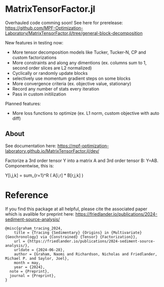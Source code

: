 # MatrixTensorFactor.jl

Overhauled code comming soon! See here for prerelease: https://github.com/MPF-Optimization-Laboratory/MatrixTensorFactor.jl/tree/general-block-decomposition 

New features in testing now:
- More tensor decomposition models like Tucker, Tucker-N, CP and custom factorizations
- More constraints and along any dimentions (ex. columns sum to 1, second order slices are L2 normalized)
- Cyclically or randomly update blocks
- selectively use momentum gradient steps on some blocks
- More convergence criteria (ex. objective value, stationary)
- Record any number of stats every iteration
- Pass in custom initilization 

Planned features:
- More loss functions to optimize (ex. L1 norm, custom objective with auto diff)

## About

See documentation here: https://mpf-optimization-laboratory.github.io/MatrixTensorFactor.jl/dev/

Factorize a 3rd order tensor Y into a matrix A and 3rd order tensor B: Y=AB. Componentwise, this is:

Y[i,j,k] = sum_{r=1}^R ( A[i,r] * B[r,j,k] )

# Reference
If you find this package at all helpful, please cite the associated paper which is avalible for preprint here:
https://friedlander.io/publications/2024-sediment-source-analysis/

```
@misc{graham_tracing_2024,
	title = {Tracing {Sedimentary} {Origins} in {Multivariate} {Geochronology} via {Constrained} {Tensor} {Factorization}},
	url = {https://friedlander.io/publications/2024-sediment-source-analysis/},
	urldate = {2024-06-28},
	author = {Graham, Naomi and Richardson, Nicholas and Friedlander, Michael P. and Saylor, Joel},
	month = may,
	year = {2024},
  note = {Preprint},
  journal = {Preprint},
}
```
